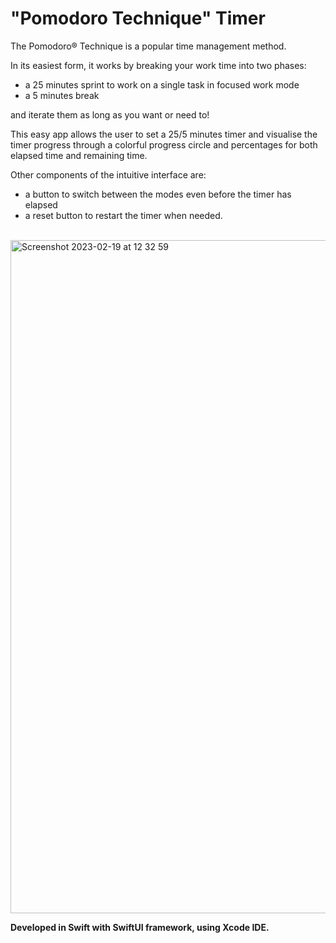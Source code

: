 # "Pomodoro Technique" Timer

The Pomodoro® Technique is a popular time management method.

In its easiest form, it works by breaking your work time into two phases:
- a 25 minutes sprint to work on a single task in focused work mode
- a 5 minutes break

and iterate them as long as you want or need to!

This easy app allows the user to set a 25/5 minutes timer and visualise the timer progress through a colorful progress circle and percentages for both elapsed time and remaining time.

Other components of the intuitive interface are:
- a button to switch between the modes even before the timer has elapsed
- a reset button to restart the timer when needed.

</br>

<img width="1077" alt="Screenshot 2023-02-19 at 12 32 59" src="https://user-images.githubusercontent.com/113616815/219974619-c2042408-78bd-4c1c-9c68-d0a98a50f407.png">

</br>


**Developed in Swift with SwiftUI framework, using Xcode IDE.**
